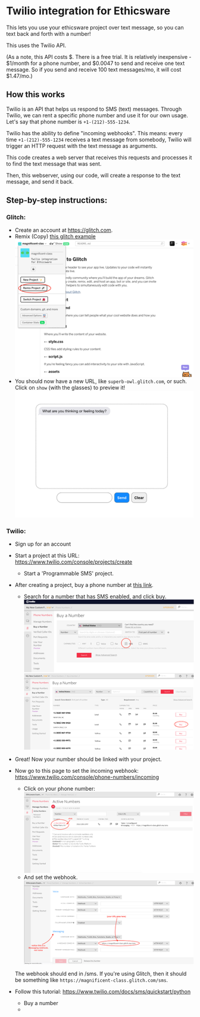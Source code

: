Twilio integration for Ethicsware
=======================================

This lets you use your ethicsware project over text message, so you can text back and forth with a number!

This uses the Twilio API. 

(As a note, this API costs $. There is a free trial. 
It is relatively inexpensive - $1/month for a phone number, and $0.0047 to send and receive one text message. So if you send and receive 100 text messages/mo, it will cost $1.47/mo.)

## How this works

Twilio is an API that helps us respond to SMS (text) messages. Through Twilio, we can rent a specific phone number and use it for our own usage. Let's say that phone number is `+1-(212)-555-1234`.

Twilio has the ability to define "incoming webhooks". This means: every time `+1-(212)-555-1234` receives a text message from somebody, Twilio will trigger an HTTP request with the text message as arguments.

This code creates a web server that receives this requests and processes it to find the text message that was sent. 

Then, this webserver, using our code, will create a response to the text message, and send it back.

## Step-by-step instructions:

### Glitch:
- Create an account at https://glitch.com.
- Remix (Copy) [this glitch example](https://glitch.com/edit/#!/magnificent-class)
![remix_screenshot](imgs/glitch_1_remix.png)
- You should now have a new URL, like `superb-owl.glitch.com`, or such. Click on `show` (with the glasses) to preview it!
![remix_screenshot](imgs/glitch_2_show.png)

### Twilio:
- Sign up for an account
- Start a project at this URL: https://www.twilio.com/console/projects/create
  - Start a 'Programmable SMS' project.
- After creating a project, buy a phone number at [this link](https://www.twilio.com/console/phone-numbers/search).
  - Search for a number that has SMS enabled, and click buy.
  ![imgs/twilio_2_search](imgs/twilio_2_search.png)
  ![imgs/twilio_3_buy](imgs/twilio_3_buy.png)
- Great! Now your number should be linked with your project.
- Now go to this page to set the incoming webhook: https://www.twilio.com/console/phone-numbers/incoming
  - Click on your phone number:
  ![imgs/twilio_4_clicknumber](imgs/twilio_4_clicknumber.png)
  - And set the webhook.
  ![imgs/twilio_5_setwebhook](imgs/twilio_5_setwebhook.png)
 
  The webhook should end in /sms. If you're using Glitch, then it should be something like `https://magnificent-class.glitch.com/sms`.
  
  
- Follow this tutorial: https://www.twilio.com/docs/sms/quickstart/python
  - Buy a number
  - 
